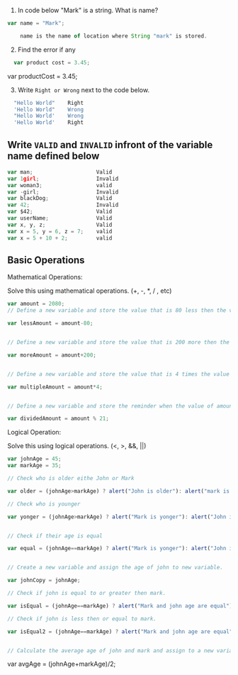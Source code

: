 1. In code below "Mark" is a string.  What is name?
```js
var name = "Mark";

    name is the name of location where String "mark" is stored.
```

2. Find the error if any
```js
  var product cost = 3.45;
```
  var productCost = 3.45;

3. Write `Right or Wrong` next to the code below.

```js
  "Hello World"    Right
  'Hello World"    Wrong
  "Hello World'    Wrong
  'Hello World'    Right
```

## Write `VALID` and `INVALID` infront of the variable name defined below
```js
var man;                    Valid
var 1girl;                  Invalid
var woman3;                 valid
var -girl;                  Invalid
var blackDog;               Valid
var 42;                     Invalid
var $42;                    Valid
var userName;               Valid
var x, y, z;                Valid
var x = 5, y = 6, z = 7;    valid
var x = 5 + 10 + 2;         valid
```

## Basic Operations

Mathematical Operations:

Solve this using mathematical operations. (+, -, *, / , etc)

```js
var amount = 2080;
// Define a new variable and store the value that is 80 less then the value of amount.

var lessAmount = amount-80;


// Define a new variable and store the value that is 200 more then the value of amount.

var moreAmount = amount+200;


// Define a new variable and store the value that is 4 times the value of amount.

var multipleAmount = amount*4;


// Define a new variable and store the reminder when the value of amount is  divided by 21.

var dividedAmount = amount % 21;

```

Logical Operation:

Solve this using logical operations. (<, >, &&, ||)

```js
var johnAge = 45;
var markAge = 35;

// Check who is older eithe John or Mark

var older = (johnAge>markAge) ? alert("John is older"): alert("mark is older");

// Check who is younger

var yonger = (johnAge>markAge) ? alert("Mark is yonger"): alert("John is yonger");


// Check if their age is equal

var equal = (johnAge==markAge) ? alert("Mark is yonger"): alert("John is yonger");


// Create a new variable and assign the age of john to new variable.

var johnCopy = johnAge;

// Check if john is equal to or greater then mark.

var isEqual = (johnAge==markAge) ? alert("Mark and john age are equal"): (johnAge>markAge)?alert("John is elder than mark"):alert("John is yonger than mark");

// Check if john is less then or equal to mark.

var isEqual2 = (johnAge==markAge) ? alert("Mark and john age are equal"): (johnAge>markAge)?alert("John is more than mark"):alert("mark is more than mark");


// Calculate the average age of john and mark and assign to a new variable.
```
var avgAge = (johnAge+markAge)/2;